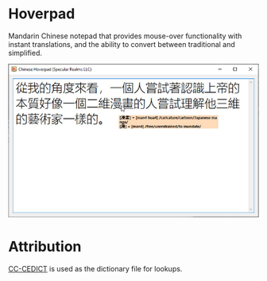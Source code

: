 # Hoverpad
Mandarin Chinese notepad that provides mouse-over functionality with instant translations, and the ability to convert between traditional and simplified.



![alt tag](screenshot.jpg)




# Attribution

[CC-CEDICT](https://www.mdbg.net/chinese/dictionary?page=cedict) is used as the dictionary file for lookups.
